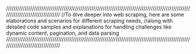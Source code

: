 ////////////////////////////////////////////////////////////////////////////////////////////////////////////////////////////////
//To dive deeper into web scraping, here are some elaborations and scenarios for different scraping needs, 
//along with detailed code samples and explanations for handling challenges like dynamic content, pagination, and data parsing
////////////////////////////////////////////////////////////////////////////////////////////////////////////////////////////////
